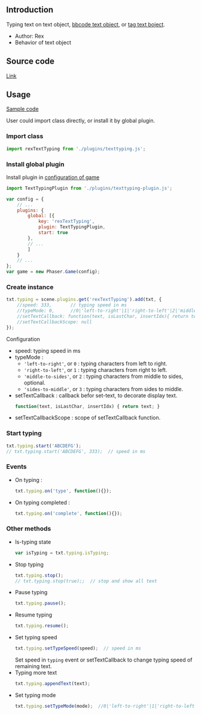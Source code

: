 ## Introduction

Typing text on text object, [bbcode text object](bbcodetext.md), or [tag text boject](tagtext.md).

- Author: Rex
- Behavior of text object

## Source code

[Link](https://github.com/rexrainbow/phaser3-rex-notes/blob/master/plugins/texttyping/TextTypingPlugin.js)

## Usage

[Sample code](https://github.com/rexrainbow/phaser3-rex-notes/tree/master/examples/texttyping)

User could import class directly, or install it by global plugin.

### Import class

```javascript
import rexTextTyping from './plugins/texttyping.js';
```

### Install global plugin

Install plugin in [configuration of game](game.md#configuration)

```javascript
import TextTypingPlugin from './plugins/texttyping-plugin.js';

var config = {
    // ...
    plugins: {
        global: [{
            key: 'rexTextTyping',
            plugin: TextTypingPlugin,
            start: true
        },
        // ...
        ]
    }
    // ...
};
var game = new Phaser.Game(config);
```

### Create instance

```javascript
txt.typing = scene.plugins.get('rexTextTyping').add(txt, {
    //speed: 333,       // typing speed in ms
    //typeMode: 0,      //0|'left-to-right'|1|'right-to-left'|2|'middle-to-sides'|3|'sides-to-middle'
    //setTextCallback: function(text, isLastChar, insertIdx){ return text; }  // callback before set-text
    //setTextCallbackScope: null
});
```

Configuration

- speed: typing speed in ms
- typeMode :
    - `'left-to-right'`, or `0` : typing characters from left to right.
    - `'right-to-left'`, or `1` : typing characters from right to left.
    - `'middle-to-sides'`, or `2` : typing characters from middle to sides, optional.
    - `'sides-to-middle'`, or `3` : typing characters from sides to middle.
- setTextCallback : callback befor set-text, to decorate display text.
    ```javascript
    function(text, isLastChar, insertIdx) { return text; }
    ```
- setTextCallbackScope : scope of setTextCallback function.

### Start typing

```javascript
txt.typing.start('ABCDEFG');
// txt.typing.start('ABCDEFG', 333);  // speed in ms
```

### Events

- On typing :
    ```javascript
    txt.typing.on('type', function(){});
    ```
- On typing completed :
    ```javascript
    txt.typing.on('complete', function(){});
    ```

### Other methods

- Is-typing state
    ```javascript
    var isTyping = txt.typing.isTyping;
    ```
- Stop typing
    ```javascript
    txt.typing.stop();
    // txt.typing.stop(true);;  // stop and show all text
    ```
- Pause typing
    ```javascript
    txt.typing.pause();
    ```
- Resume typing
    ```javascript
    txt.typing.resume();
    ```
- Set typing speed
    ```javascript
    txt.typing.setTypeSpeed(speed);  // speed in ms
    ```
    Set speed in `typing` event or setTextCallback to change typing speed of remaining text.
- Typing more text
    ```javascript
    txt.typing.appendText(text);
    ```
- Set typing mode
    ```javascript
    txt.typing.setTypeMode(mode);  //0|'left-to-right'|1|'right-to-left'|2|'middle-to-sides'|3|'sides-to-middle'
    ```
